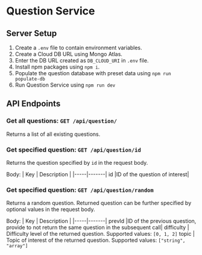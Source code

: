 # Question Service

## Server Setup
1. Create a `.env` file to contain environment variables.
2. Create a Cloud DB URL using Mongo Atlas.
3. Enter the DB URL created as `DB_CLOUD_URI` in `.env` file.
4. Install npm packages using `npm i`.
6. Populate the question database with preset data using `npm run populate-db`
6. Run Question Service using `npm run dev`

## API Endpoints

### Get all questions: `GET /api/question/`
Returns a list of all existing questions.

### Get specified question: `GET /api/question/id`
Returns the question specified by `id` in the request body.

Body:
| Key | Description |
|-----|-------|
id    |ID of the question of interest|

### Get specified question: `GET /api/question/random`
Returns a random question. Returned question can be further specified by optional values in the request body.

Body:
| Key | Description |
|-----|-------|
prevId    |ID of the previous question, provide to not return the same question in the subsequent call|
difficulty | Difficulty level of the returned question. Supported values: `[0, 1, 2]`
topic | Topic of interest of the returned question. Supported values: `["string", "array"]`
